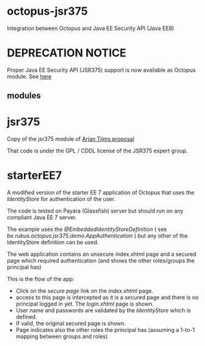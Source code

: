 # octopus-jsr375
Integration between Octopus and Java EE Security API (Java EE8)

# DEPRECATION NOTICE

Proper Java EE Security API (JSR375) support is now available as Octopus module.
See [here](https://bitbucket.org/contribute-group/javaeesecurityfirst/issues/81/support-for-identitystore-of-java-ee)

## modules

# jsr375

Copy of the jsr375 module of [Arjan Tijms proposal](https://github.com/arjantijms/mechanism-to-store-x)

That code is under the GPL / CDDL license of the JSR375 expert group.

# starterEE7

A modified version of the starter EE 7 application of Octopus that uses the *IdentityStore* for authentication of the user.

The code is tested on Payara (Glassfish) server but should run on any compliant Java EE 7 server.

The example uses the *@EmbeddedIdentityStoreDefinition* ( see *be.rubus.octopus.jsr375.demo.AppAuthentication* ) but any other of the IdentityStore definition can be used.

The web application contains an unsecure index.xhtml page and a secured page which required authentication (and shows the other roles/groups the principal has)

This is the flow of the app:

* Click on the _secure page_ link on the *index.xhtml* page.
* access to this page is intercepted as it is a secured page and there is no principal logged in yet. The *login.xhtml* page is shown.
* User name and passwords are validated by the *IdentityStore* which is defined.
* If valid, the original secured page is shown.
* Page indicates also the other roles the principal has (assuming a 1-to-1 mapping between groups and roles)
